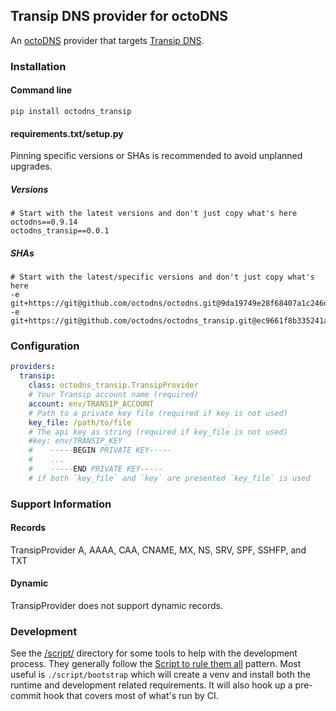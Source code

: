 ## Transip DNS provider for octoDNS

An [octoDNS](https://github.com/octodns/octodns/) provider that targets [Transip DNS](https://www.transip.eu/knowledgebase/entry/155-dns-and-nameservers/).

### Installation

#### Command line

```
pip install octodns_transip
```

#### requirements.txt/setup.py

Pinning specific versions or SHAs is recommended to avoid unplanned upgrades.

##### Versions

```
# Start with the latest versions and don't just copy what's here
octodns==0.9.14
octodns_transip==0.0.1
```

##### SHAs

```
# Start with the latest/specific versions and don't just copy what's here
-e git+https://git@github.com/octodns/octodns.git@9da19749e28f68407a1c246dfdf65663cdc1c422#egg=octodns
-e git+https://git@github.com/octodns/octodns_transip.git@ec9661f8b335241ae4746eea467a8509205e6a30#egg=octodns_transip
```

### Configuration

```yaml
providers:
  transip:
    class: octodns_transip.TransipProvider
    # Your Transip account name (required)
    account: env/TRANSIP_ACCOUNT
    # Path to a private key file (required if key is not used)
    key_file: /path/to/file
    # The api key as string (required if key_file is not used)
    #key: env/TRANSIP_KEY
    #    -----BEGIN PRIVATE KEY-----
    #    ...
    #    -----END PRIVATE KEY-----
    # if both `key_file` and `key` are presented `key_file` is used
```

### Support Information

#### Records

TransipProvider A, AAAA, CAA, CNAME, MX, NS, SRV, SPF, SSHFP, and TXT

#### Dynamic

TransipProvider does not support dynamic records.

### Development

See the [/script/](/script/) directory for some tools to help with the development process. They generally follow the [Script to rule them all](https://github.com/github/scripts-to-rule-them-all) pattern. Most useful is `./script/bootstrap` which will create a venv and install both the runtime and development related requirements. It will also hook up a pre-commit hook that covers most of what's run by CI.
